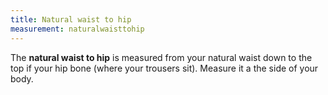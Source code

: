 ```yaml
---
title: Natural waist to hip
measurement: naturalwaisttohip
---
```

The **natural waist to hip** is measured from your natural waist down to the top if your hip bone (where your trousers sit). Measure it a the side of your body.
